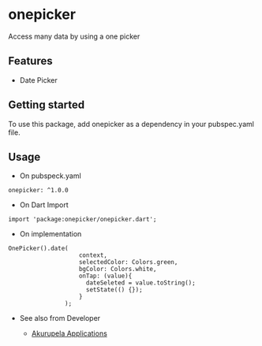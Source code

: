 # onepicker

Access many data by using a one picker

## Features

- Date Picker


## Getting started

To use this package, add onepicker as a dependency in your pubspec.yaml file.

## Usage

- On pubspeck.yaml

```
onepicker: ^1.0.0
```

- On Dart Import

```
import 'package:onepicker/onepicker.dart';
```

- On implementation

```
OnePicker().date(
                    context,
                    selectedColor: Colors.green,
                    bgColor: Colors.white,
                    onTap: (value){
                      dateSeleted = value.toString();
                      setState(() {});
                    }
                );
```

- See also from Developer

  - [Akurupela Applications](https://akurupela.com)
